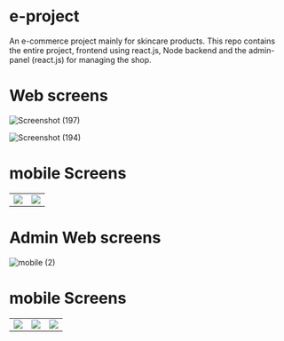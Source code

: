 # e-project

An e-commerce project mainly for skincare products. This repo contains the entire project, frontend using react.js, Node backend and the admin-panel (react.js) for managing the shop.
<br>

# Web screens
![Screenshot (197)](https://user-images.githubusercontent.com/100992913/211195892-3b8937a8-42aa-474a-ab85-70e8df6ab3f5.png)
<br>

![Screenshot (194)](https://user-images.githubusercontent.com/100992913/211195686-1d055e8b-5d1e-467e-aa4f-416f7ad17c4f.png)
<br>


# mobile Screens
 <table>
  <tr>
    <td><img src="https://user-images.githubusercontent.com/100992913/211195363-f7ee2d32-4895-4c16-9abb-78a28f48b7f2.png"></td>
    <td><img src="https://user-images.githubusercontent.com/100992913/211195819-879d8f14-f07f-47af-89cf-923eb652ee68.png"></td>
  </tr>
 </table>



# Admin Web screens

![mobile (2)](https://user-images.githubusercontent.com/100992913/212800292-ec32d2a2-2120-46ac-9064-90094bee9e5a.png)

# mobile Screens
 <table>
  <tr>
    <td><img src="https://user-images.githubusercontent.com/100992913/212800370-530124c1-cfc9-4341-979a-69e986956c3b.png"></td>
    <td><img src="https://user-images.githubusercontent.com/100992913/212800404-bebcae24-2ab6-4455-8551-52b687e3b4a6.png"></td>
    <td><img src="https://user-images.githubusercontent.com/100992913/212801162-38ea6f53-0f11-4abc-801b-213508004197.png"></td>
  </tr>
 </table>

